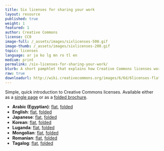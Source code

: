 ```yaml
---
title: Six licenses for sharing your work
layout: resource
published: true
weight: 1
featured: 1
author: Creative Commons
license: CC0
image-full: /_assets/images/sixlicenses-500.gif
image-thumb: /_assets/images/sixlicenses-200.gif
topic: licenses
language: ar ja ko lg mn ro tl en
medium: print
permalink: /six-licenses-for-sharing-your-work/
blurb: A short pamphlet that explains how Creative Commons licenses work.
raw: true
downloadurl: http://wiki.creativecommons.org/images/6/6d/6licenses-flat.pdf
---
```


Simple, quick introduction to Creative Commons licenses. Available either as a [single page](http://wiki.creativecommons.org/images/6/6d/6licenses-flat.pdf) or as a [folded brochure](http://wiki.creativecommons.org/images/0/01/6licenses-folded.pdf).

- **Arabic (Egyptian)**: [flat](/_assets/downloads/ccguides/6licenses-ar-flat.pdf), [folded](/_assets/downloads/ccguides/6licenses-ar-folded.pdf)
- **English**: [flat](//wiki.creativecommons.org/images/8/88/Publicdomain.pdf), [folded](//wiki.creativecommons.org/images/4/4d/Publicdomain-printer.pdf)
- **Japanese**: [flat](/_assets/downloads/ccguides/6licenses-ja-flat.pdf), [folded](/_assets/downloads/ccguides/6licenses-ja-folded.pdf)
- **Korean**: [flat](/_assets/downloads/ccguides/6licenses-ko-flat.pdf), [folded](/_assets/downloads/ccguides/6licenses-ko-folded.pdf)
- **Luganda**: [flat](/_assets/downloads/ccguides/6licenses-lg-flat.pdf), [folded](/_assets/downloads/ccguides/6licenses-lg-folded.pdf)
- **Mongolian**: [flat](/_assets/downloads/ccguides/6licenses-mn-flat.pdf), [folded](/_assets/downloads/ccguides/6licenses-mn-folded.pdf)
- **Romanian**: [flat](/_assets/downloads/ccguides/6licenses-ro-flat.pdf), [folded](/_assets/downloads/ccguides/6licenses-ro-folded.pdf)
- **Tagalog**: [flat](/_assets/downloads/ccguides/6licenses-tl-flat.pdf), [folded](/_assets/downloads/ccguides/6licenses-tl-folded.pdf)

